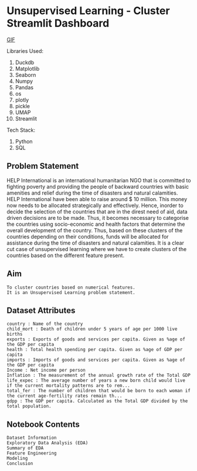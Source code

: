 # Unsupervised Learning - Cluster Streamlit Dashboard

[GIF](src/Animation.gif)

Libraries Used:

1. Duckdb
2. Matplotlib
3. Seaborn
4. Numpy
5. Pandas
6. os
7. plotly
8. pickle
9. UMAP
10. Streamlit

Tech Stack:

1. Python
2. SQL

## Problem Statement

HELP International is an international humanitarian NGO that is committed to fighting poverty and providing the people of backward countries with basic amenities and relief during the time of disasters and natural calamities. HELP International have been able to raise around $ 10 million. This money now needs to be allocated strategically and effectively. Hence, inorder to decide the selection of the countries that are in the direst need of aid, data driven decisions are to be made. Thus, it becomes necessary to categorise the countries using socio-economic and health factors that determine the overall development of the country. Thus, based on these clusters of the countries depending on their conditions, funds will be allocated for assistance during the time of disasters and natural calamities. It is a clear cut case of unsupervised learning where we have to create clusters of the countries based on the different feature present.

## Aim

    To cluster countries based on numerical features.
    It is an Unsupervised Learning problem statement.

## Dataset Attributes

    country : Name of the country
    child_mort : Death of children under 5 years of age per 1000 live births
    exports : Exports of goods and services per capita. Given as %age of the GDP per capita
    health : Total health spending per capita. Given as %age of GDP per capita
    imports : Imports of goods and services per capita. Given as %age of the GDP per capita
    Income : Net income per person
    Inflation : The measurement of the annual growth rate of the Total GDP
    life_expec : The average number of years a new born child would live if the current mortality patterns are to rem...
    total_fer : The number of children that would be born to each woman if the current age-fertility rates remain th...
    gdpp : The GDP per capita. Calculated as the Total GDP divided by the total population.

## Notebook Contents

    Dataset Information
    Exploratory Data Analysis (EDA)
    Summary of EDA
    Feature Engineering
    Modeling
    Conclusion

